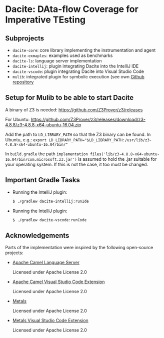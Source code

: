 # Dacite: DAta-flow Coverage for Imperative TEsting

## Subprojects

* `dacite-core`: core library implementing the instrumentation and agent
* `dacite-exmaples`: examples used as benchmarks
* `dacite-ls`: language server implementation
* `dacite-intellij`: plugin integrating Dacite into the IntelliJ IDE
* `dacite-vscode`: plugin integrating Dacite into Visual Studio Code
* `mulib`: integrated plugin for symbolic execution (see own [Github repository](https://github.com/NoItAll/mulib)

## Setup for Mulib to be able to start Dacite

A binary of Z3 is needed: https://github.com/Z3Prover/z3/releases

For Ubuntu: https://github.com/Z3Prover/z3/releases/download/z3-4.8.8/z3-4.8.8-x64-ubuntu-16.04.zip

Add the path to `LD_LIBRARY_PATH` so that the Z3 binary can be found. In Ubuntu, e.g.: 
`export LD_LIBRARY_PATH="$LD_LIBRARY_PATH:/usr/lib/z3-4.8.8-x64-ubuntu-16.04/bin/"`

In `build.gradle` the path `implementation files('lib/z3-4.8.8-x64-ubuntu-16.04/bin/com.microsoft.z3.jar')` 
is assumed to hold the .jar suitable for your operating system. If this is not the case, it too must be changed.

## Important Gradle Tasks

* Running the IntelliJ plugin:
  ```sh
  $ ./gradlew dacite-intellij:runIde
  ```
* Running the IntelliJ plugin:
  ```sh
  $ ./gradlew dacite-vscode:runCode
  ```

## Acknowledgements

Parts of the implementation were inspired by the following open-source projects:

* [Apache Camel Language Server](https://github.com/camel-tooling/camel-language-server)

  Licensed under Apache License 2.0
* [Apache Camel Visual Studio Code Extension](https://github.com/camel-tooling/camel-lsp-client-vscode)

  Licensed under Apache License 2.0
* [Metals](https://github.com/scalameta/metals)

  Licensed under Apache License 2.0
* [Metals Visual Studio Code Extension](https://github.com/scalameta/metals-vscode)

  Licensed under Apache License 2.0

